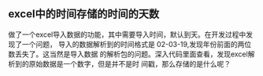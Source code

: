 ## excel中的时间存储的时间的天数

做了一个excel导入数据的功能，其中需要导入时间，默认到天。在开发过程中发现了一个问题，
导入的数据解析到的时间格式是 02-03-19,发现年份前面的两位数丢失了。这当然是导入数据
的解析包的问题。深入代码里面查看，发现excel解析到的原始数据是一个数字，但是并不是时
间戳，那么存储的是什么呢？


